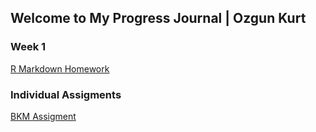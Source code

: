 ## Welcome to My Progress Journal | Ozgun Kurt

### Week 1

[R Markdown Homework](https://pjournal.github.io/mef03-Ozgunkrt/R_Markdown_Homework.html)

### Individual Assigments

[BKM Assigment](https://pjournal.github.io/mef03-Ozgunkrt/BDA_503_BKMS.html)




